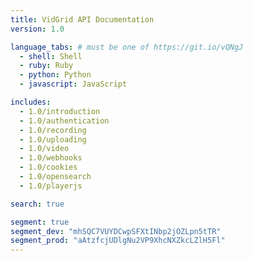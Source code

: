 ```yaml
---
title: VidGrid API Documentation
version: 1.0

language_tabs: # must be one of https://git.io/vQNgJ
  - shell: Shell
  - ruby: Ruby
  - python: Python
  - javascript: JavaScript

includes:
  - 1.0/introduction
  - 1.0/authentication
  - 1.0/recording
  - 1.0/uploading
  - 1.0/video
  - 1.0/webhooks
  - 1.0/cookies
  - 1.0/opensearch
  - 1.0/playerjs

search: true

segment: true
segment_dev: "mhSQC7VUYDCwpSFXtINbp2jOZLpn5tTR"
segment_prod: "aAtzfcjUDlgNu2VP9XhcNXZkcLZlH5Fl"
---
```

